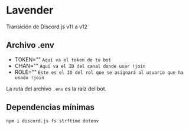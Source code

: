 # Lavender
Transición de Discord.js v11 a v12

## Archivo .env
* TOKEN="" `Aquí va el token de tu bot`
* CHAN="" `Aquí va el ID del canal donde usar !join`
* ROLE="" `Este es el ID del rol que se asignará al usuario que ha usado !join`

La ruta del archivo `.env` es la raíz del bot.

## Dependencias mínimas

`npm i discord.js fs strftime dotenv`
